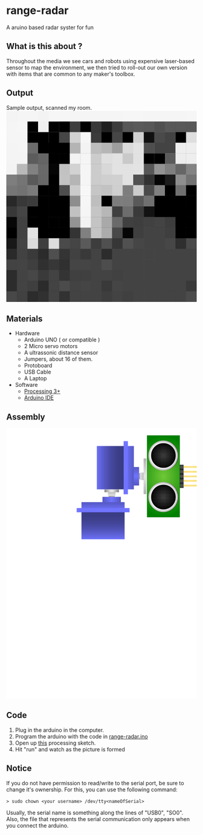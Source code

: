 # range-radar
A aruino based radar syster for fun

## What is this about ?
Throughout the media we see cars and robots using expensive laser-based sensor to map the environment, we then tried to roll-out our own  version with items that are common to any maker's toolbox.

## Output
Sample output, scanned my room.
![Output](https://raw.githubusercontent.com/hydrocat/range-radar/master/visao_2d/sketch_171128a/drawing!.png)

## Materials
* Hardware
  * Arduino UNO ( or compatible )
  * 2 Micro servo motors
  * A ultrassonic distance sensor
  * Jumpers, about 16 of them.
  * Protoboard
  * USB Cable
  * A Laptop
* Software
  * [Processing 3+](https://processing.org/)
  * [Arduino IDE](http://arduino.cc/)

## Assembly
![Hardware assembly](drawing.svg)

## Code
1. Plug in the arduino in the computer.
2. Program the arduino with the code in [range-radar.ino](https://github.com/hydrocat/range-radar/blob/master/range-radar.ino)
3. Open up [this](https://github.com/hydrocat/range-radar/blob/master/visao_2d/sketch_171128a/sketch_171128a.pde) processing sketch.
4. Hit "run" and watch as the picture is formed

## Notice
If you do not have permission to read/write to the serial port, be sure
to change it's ownership. For this, you can use the following command:

	> sudo chown <your username> /dev/tty<nameOfSerial>
	
Usually, the serial name is something along the lines of "USB0", "SO0".
Also, the file that represents the serial communication only appears when you connect the arduino.


